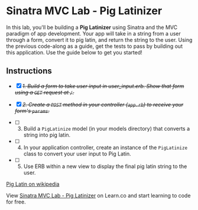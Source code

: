 # Sinatra MVC Lab - Pig Latinizer

In this lab, you'll be building a **Pig Latinizer** using Sinatra and the MVC paradigm of app development. Your app will take in a string from a user through a form, convert it to pig latin, and return the string to the user. Using the previous code-along as a guide, get the tests to pass by building out this application. Use the guide below to get you started!

## Instructions

* [X] ~~*1. Build a form to take user input in user_input.erb. Show that form using a `GET` request at `/`.*~~

* [X] ~~*2. Create a `POST` method in your controller (`app.rb`) to receive your form's `params`.*~~

* [ ] 3. Build a `PigLatinize` model (in your models directory) that converts a string into pig latin.

* [ ] 4. In your application controller, create an instance of the `PigLatinize` class to convert your user input to Pig Latin.

* [ ] 5. Use ERB within a new view to display the final pig latin string to the user.



<a href='https://en.wikipedia.org/wiki/Pig_Latin'>Pig Latin on wikipedia</a>

<p data-visibility='hidden'>View <a href='https://learn.co/lessons/sinatra-mvc-lab' title='Sinatra MVC Lab - Pig Latinizer'>Sinatra MVC Lab - Pig Latinizer</a> on Learn.co and start learning to code for free.</p>
